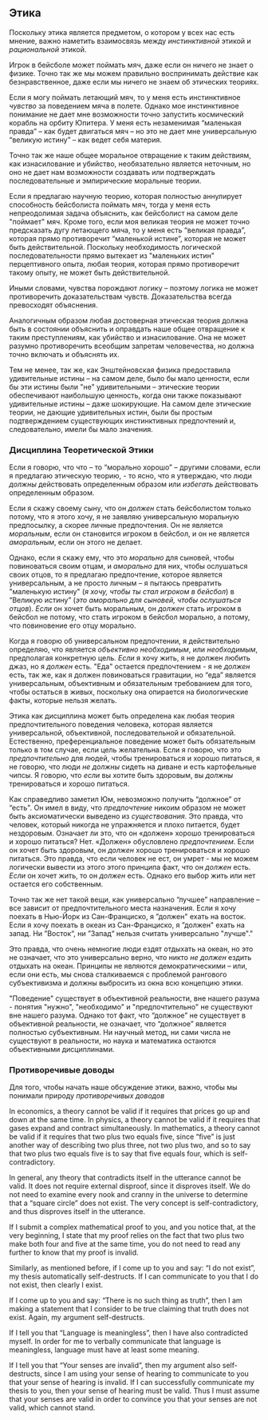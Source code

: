 ## Этика 
  

Поскольку этика является предметом, о котором у всех нас есть мнение, важно наметить взаимосвязь между *инстинктивной* этикой и *рациональной* этикой.

Игрок в бейсболе может поймать мяч, даже если он ничего не знает о физике. Точно так же мы можем правильно воспринимать действие как безнравственное, даже если мы ничего не знаем об этических теориях.  

Если я могу поймать летающий мяч, то у меня есть инстинктивное *чувство* за поведением мяча в полете. Однако мое инстинктивное понимание не дает мне возможности точно запустить космический корабль на орбиту Юпитера. У меня есть незаменимая “маленькая правда” – как будет двигаться мяч – но это не дает мне универсальную “великую истину” – как ведет себя материя.  

Точно так же наше общее моральное отвращение к таким действиям, как изнасилование и убийство, необязательно является неточным, но оно не дает нам возможности создавать или подтверждать последовательные и эмпирические моральные теории.  

Если я предлагаю научную теорию, которая полностью аннулирует способность бейсболиста поймать мяч, тогда у меня есть непреодолимая задача объяснить, как бейсболист на самом деле "поймает" мяч. Кроме того, если моя великая теория не может точно предсказать дугу летающего мяча, то у меня есть “великая правда”, которая прямо противоречит “маленькой истине”, которая не может быть действительной. Поскольку необходимость логической последовательности прямо вытекает из "маленьких истин" перцептивного опыта, любая теория, которая прямо противоречит такому опыту, не может быть действительной.  

Иными словами, чувства порождают логику – поэтому логика не может противоречить доказательствам чувств. Доказательства всегда превосходят объяснения.  

Аналогичным образом любая достоверная этическая теория должна быть в состоянии объяснить и оправдать наше общее отвращение к таким преступлениям, как убийство и изнасилование. Она не может разумно противоречить всеобщим запретам человечества, но должна точно включать и объяснять их.  

Тем не менее, так же, как Энштейновская физика предоставила удивительные истины – на самом деле, было бы мало ценности, если бы эти истины были "не" удивительными – этические теории обеспечивают наибольшую ценность, когда они также показывают удивительные истины – даже шокирующие. На самом деле этические теории, не дающие удивительных истин, были бы простым подтверждением существующих инстинктивных предпочтений и, следовательно, имели бы мало значения.  

### Дисциплина Теоретической Этики  

Если я говорю, что что – то “морально хорошо” – другими словами, если я предлагаю этическую теорию, - то ясно, что я утверждаю, что люди *должны* действовать определенным образом или *избегать* действовать определенным образом.  

Если я скажу своему сыну, что он *должен* стать бейсболистом только потому, что я этого хочу, я не заявляю универсальную моральную предпосылку, а скорее личные предпочтения. Он не является *моральным*, если он становится игроком в бейсбол, и он не является *аморальным*, если он этого не делает.  

Однако, если я скажу ему, что это *морально* для сыновей, чтобы повиноваться своим отцам, и *аморально* для них, чтобы ослушаться своих отцов, то я предлагаю предпочтение, которое является универсальным, а не просто личным – я пытаюсь превратить "маленькую истину" (*я хочу, чтобы ты стал игроком в бейсбол*) в “Великую истину” (*это аморально для сыновей, чтобы ослушаться отцов*). *Если* он хочет быть моральным, он *должен* стать игроком в бейсбол не потому, что стать игроком в бейсбол морально, а потому, что повиновение его отцу морально.  

Когда я говорю об универсальном предпочтении, я действительно определяю, что является *объективно необходимым*, или *необходимым*, предполагая конкретную цель. *Если* я хочу жить, я не должен любить джаз, но я *должен* есть. "Еда" остается предпочтением - я не *должен* есть, так же, как я должен повиноваться гравитации, но “еда” является универсальным, объективным и обязательным требованием для того, чтобы остаться в живых, поскольку она опирается на биологические факты, которые нельзя желать.  

Этика как дисциплина может быть определена как любая теория предпочтительного поведения человека, которая является универсальной, объективной, последовательной и обязательной. Естественно, преференциальное поведение может быть обязательным только в том случае, если цель желательна. Если я говорю, что это *предпочтительно* для людей, чтобы тренироваться и хорошо питаться, я не говорю, что люди *не должны* сидеть на диване и есть картофельные чипсы. Я говорю, что *если* вы хотите быть здоровым, вы *должны* тренироваться и хорошо питаться.  

Как справедливо заметил Юм, невозможно получить “должное” от “есть". Он имел в виду, что *предпочтение* никоим образом не может быть аксиоматически выведено из *существования*. Это правда, что человек, который никогда не упражняется и плохо питается, будет нездоровым. Означает ли это, что он «должен» хорошо тренироваться и хорошо питаться? Нет. «Должен» обусловлено *предпочтением*. Если он хочет быть здоровым, он *должен* хорошо тренироваться и хорошо питаться. Это правда, что если человек не ест, он умрет - мы не можем логически вывести из этого этого принципа факт, что он *должен* есть. *Если* он хочет жить, то он *должен* есть. Однако его выбор жить или нет остается его собственным.  

Точно так же нет такой вещи, как универсально “лучшее” направление – все зависит от предпочтительного места назначения. Если я хочу поехать в Нью-Йорк из Сан-Франциско, я ”должен" ехать на восток. Если я хочу поехать в океан из Сан-Франциско, я ”должен" ехать на запад. Ни ”Восток“, ни ”Запад“ нельзя считать универсально "лучше"." 

Это правда, что очень немногие люди ездят отдыхать на океан, но это не означает, что это универсально верно, что никто *не должен* ездить отдыхать на океан. Принципы не являются демократическими – или, если они есть, мы снова сталкиваемся с проблемой рангового субъективизма и должны выбросить из окна всю концепцию этики.  

"Поведение" существует в объективной реальности, вне нашего разума - понятия "нужно", "необходимо" и "предпочтительно" не существуют вне нашего разума. Однако тот факт, что “должное” не существует в объективной реальности, не означает, что “должное” является полностью субъективным. Ни научный метод, ни сами числа не существуют в реальности, но наука и математика остаются объективными дисциплинами.  

### Противоречивые доводы  

Для того, чтобы начать наше обсуждение этики, важно, чтобы мы понимали природу *противоречивых доводов*  

In economics, a theory cannot be valid if it requires that prices go up and down at the same time. In physics, a theory cannot be valid if it requires that gases expand and contract simultaneously. In mathematics, a theory cannot be valid if it requires that two plus two equals five, since “five” is just another way of describing two plus three, not two plus two, and so to say that two plus two equals five is to say that five equals four, which is self-contradictory.

In general, any theory that contradicts itself in the utterance cannot be valid. It does not require external disproof, since it disproves itself. We do not need to examine every nook and cranny in the universe to determine that a “square circle” does not exist. The very concept is self-contradictory, and thus disproves itself in the utterance.

If I submit a complex mathematical proof to you, and you notice that, at the very beginning, I state that my proof relies on the fact that two plus two make both four and five at the same time, you do not need to read any further to know that my proof is invalid.

Similarly, as mentioned before, if I come up to you and say: “I do not exist”, my thesis automatically self-destructs. If I can communicate to you that I do not exist, then clearly I exist.

If I come up to you and say: “There is no such thing as truth”, then I am making a statement that I consider to be true claiming that truth does not exist. Again, my argument self-destructs.

If I tell you that “Language is meaningless”, then I have also contradicted myself. In order for me to verbally communicate that language is meaningless, language must have at least some meaning.

If I tell you that “Your senses are invalid”, then my argument also self-destructs, since I am using your sense of hearing to communicate to you that your sense of hearing is invalid. If I can successfully communicate my thesis to you, then your sense of hearing must be valid. Thus I must assume that your senses are valid in order to convince you that your senses are not valid, which cannot stand.
